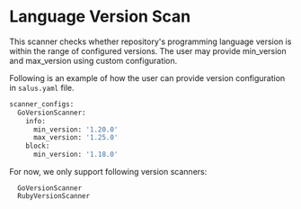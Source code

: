 # Language Version Scan

This scanner checks whether repository's programming language version is within the range of configured versions. The user may provide min_version and max_version using custom configuration. 

Following is an example of how the user can provide version configuration in `salus.yaml` file.

```sh
scanner_configs:
  GoVersionScanner:
    info:
      min_version: '1.20.0'
      max_version: '1.25.0'
    block:
      min_version: '1.18.0'
```

For now, we only support following version scanners:

```
  GoVersionScanner
  RubyVersionScanner
```